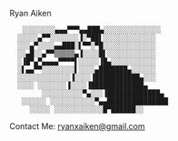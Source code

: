 Ryan Aiken

      ⠀░░░░░░░░▄▄▄▀▀▀▄▄███▄░░░░░░░░░░░░░░
      ░░░░░▄▀▀░░░░░░░▐░▀██▌░░░░░░░░░░░░░
      ░░░▄▀░░░░▄▄███░▌▀▀░▀█░░░░░░░░░░░░░
      ░░▄█░░▄▀▀▒▒▒▒▒▄▐░░░░█▌░░░░░░░░░░░░
      ░▐█▀▄▀▄▄▄▄▀▀▀▀▌░░░░░▐█▄░░░░░░░░░░░
      ░▌▄▄▀▀░░░░░░░░▌░░░░▄███████▄░░░░░░
      ░░░░░░░░░░░░░▐░░░░▐███████████▄░░░
      ░░░░ ░░░░░░░▐░░░░▐█████████████▄
            ░░░░░░░░░░▀▄░░░▐█████████████▄ 
       ░░░░░░ ░░░░░░░░░░░▀▄▄███████████████ 
         ░░░░░ ░░░░░░░░░░░░█▀██████░░

Contact Me:
ryanxaiken@gmail.com


<!---
ryanthedandy/ryanthedandy is a ✨ special ✨ repository because its `README.md` (this file) appears on your GitHub profile.
You can click the Preview link to take a look at your changes.
--->
